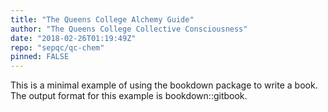```yaml
---
title: "The Queens College Alchemy Guide"
author: "The Queens College Collective Consciousness"
date: "2018-02-26T01:19:49Z"
repo: "sepqc/qc-chem"
pinned: FALSE
---
```


This is a minimal example of using the bookdown package to write a book. The output format for this example is bookdown::gitbook.
